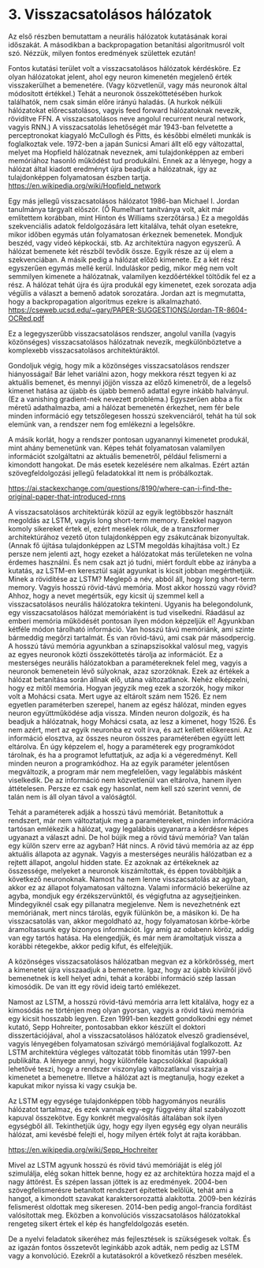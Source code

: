 # 3. Visszacsatolásos hálózatok #

Az első részben bemutattam a neurális hálózatok kutatásának korai időszakát. A másodikban a backpropagation betanítási algoritmusról volt szó. Nézzük, milyen fontos eredmények születtek ezután!

Fontos kutatási terület volt a visszacsatolásos hálózatok kérdésköre. Ez olyan hálózatokat jelent, ahol egy neuron kimenetén megjelenő érték visszakerülhet a bemenetére. (Vagy közvetlenül, vagy más neuronok által módosított értékkel.) Tehát a neuronok összeköttetésében hurkok találhatók, nem csak simán előre irányú haladás. (A hurkok nélküli hálózatokat előrecsatolásos, vagyis feed forward hálózatoknak nevezik, rövidítve FFN. A visszacsatolásos neve angolul recurrent neural network, vagyis RNN.)
A visszacsatolás lehetőségét már 1943-ban felvetette a perceptronokat kiagyaló McCullogh és Pitts, és későbbi elméleti munkák is foglalkoztak vele. 1972-ben a japán Sunicsi Amari állt elő egy változattal, melyet ma Hopfield hálózatnak neveznek, ami tulajdonképpen az emberi memóriához hasonló működést tud produkálni. Ennek az a lényege, hogy a hálózat által kiadott eredményt újra beadjuk a hálózatnak, így az tulajdonképpen folyamatosan észben tartja.
https://en.wikipedia.org/wiki/Hopfield_network

Egy más jellegű visszacsatolásos hálózatot 1986-ban Michael I. Jordan tanulmánya tárgyalt először. (Ő Rumelhart tanítványa volt, akit már említettem korábban, mint Hinton és Williams szerzőtársa.) Ez a megoldás szekvenciális adatok feldolgozására lett kitalálva, tehát olyan esetekre, mikor időben egymás után folyamatosan érkeznek bemenetek. Mondjuk beszéd, vagy videó képkockái, stb. Az architektúra nagyon egyszerű. A hálózat bemenete két részből tevődik össze. Egyik része az új elem a szekvenciában. A másik pedig a hálózat előző kimenete. Ez a két rész egyszerűen egymás mellé kerül. Induláskor pedig, mikor még nem volt semmilyen kimenete a hálózatnak, valamilyen kezdőértékkel töltődik fel ez a rész. A hálózat tehát újra és újra produkál egy kimenetet, ezek sorozata adja végülis a választ a bemenő adatok sorozatára. Jordan azt is megmutatta, hogy a backpropagation algoritmus ezekre is alkalmazható.
https://cseweb.ucsd.edu/~gary/PAPER-SUGGESTIONS/Jordan-TR-8604-OCRed.pdf

Ez a legegyszerűbb visszacsatolásos rendszer, angolul vanilla (vagyis közönséges) visszacsatolásos hálózatnak nevezik, megkülönböztetve a komplexebb visszacsatolásos architektúráktól.

Gondoljuk végig, hogy mik a közönséges visszacsatolásos rendszer hiányosságai! Bár lehet variálni azon, hogy mekkora részt tegyen ki az aktuális bemenet, és mennyi jöjjön vissza az előző kimenetről, de a legelső kimenet hatása az újabb és újabb bemenő adattal egyre inkább halványul. (Ez a vanishing gradient-nek nevezett probléma.) Egyszerűen abba a fix méretű adathalmazba, ami a hálózat bemenetén érkezhet, nem fér bele minden információ egy tetszőlegesen hosszú szekvenciáról, tehát ha túl sok elemünk van, a rendszer nem fog emlékezni a legelsőkre.

A másik korlát, hogy a rendszer pontosan ugyanannyi kimenetet produkál, mint ahány bemenetünk van. Képes tehát folyamatosan valamilyen információt szolgáltatni az aktuális bemenetről, például felismerni a kimondott hangokat. De más esetek kezelésére nem alkalmas. Ezért aztán szövegfeldolgozási jellegű feladatokkal itt nem is próbálkoztak.

https://ai.stackexchange.com/questions/8190/where-can-i-find-the-original-paper-that-introduced-rnns

A visszacsatolásos architektúrák közül az egyik legtöbbször használt megoldás az LSTM, vagyis long short-term memory. Ezekkel nagyon komoly sikereket értek el, ezért mesélek róluk, de a transzformer architektúrához vezető úton tulajdonképpen egy zsákutcának bizonyultak. (Annak fő újítása tulajdonképpen az LSTM megoldás kihajítása volt.) Ez persze nem jelenti azt, hogy ezeket a hálózatokat más területeken ne volna érdemes használni. És nem csak azt jó tudni, miért fordult ebbe az irányba a kutatás, az LSTM-en keresztül saját agyunkat is kicsit jobban megérthetjük.
Minek a rövidítése az LSTM? Meglepő a név, abból áll, hogy long short-term memory. Vagyis hosszú rövid-távú memória. Most akkor hosszú vagy rövid? Ahhoz, hogy a nevet megértsük, egy kicsit új szemmel kell a visszacsatolásos neurális hálózatokra tekinteni. Ugyanis ha belegondolunk, egy visszacsatolásos hálózat memóriaként is tud viselkedni. Ráadásul az emberi memória működését pontosan ilyen módon képzeljük el!
Agyunkban kétféle módon tárolható információ. Van hosszú távú memóriánk, ami szinte bármeddig megőrzi tartalmát. És van rövid-távú, ami csak pár másodpercig. A hosszú távú memória agyunkban a szinapszisokkal valósul meg, vagyis az egyes neuronok közti összeköttetés tárolja az információt. Ez a mesterséges neurális hálózatokban a paramétereknek felel meg, vagyis a neuronok bemenetein lévő súlyoknak, azaz szorzóknak. Ezek az értékek a hálózat betanítása során állnak elő, utána változatlanok. Nehéz elképzelni, hogy ez mitől memória. Hogyan jegyzik meg ezek a szorzók, hogy mikor volt a Mohácsi csata. Mert ugye az eltárolt szám nem 1526. Ez nem egyetlen paraméterben szerepel, hanem az egész hálózat, minden egyes neuron együttműködése adja vissza. Minden neuron dolgozik, és ha beadjuk a hálózatnak, hogy Mohácsi csata, az lesz a kimenet, hogy 1526. És nem azért, mert az egyik neuronba ez volt írva, és azt kellett előkeresni. Az információ elosztva, az összes neuron összes paraméterében együtt lett eltárolva. Én úgy képzelem el, hogy a paraméterek egy programkódot tárolnak, és ha a programot lefuttatjuk, az adja ki a végeredményt. Kell minden neuron a programkódhoz. Ha az egyik paraméter jelentősen megváltozik, a program már nem megfelelően, vagy legalábbis másként viselkedik. De az információ nem közvetlenül van eltárolva, hanem ilyen áttételesen. Persze ez csak egy hasonlat, nem kell szó szerint venni, de talán nem is áll olyan távol a valóságtól.

Tehát a paraméterek adják a hosszú távú memóriát. Betanítottuk a rendszert, már nem változtatjuk meg a paramétereket, minden információra tartósan emlékezik a hálózat, vagy legalábbis ugyanarra a kérdésre képes ugyanazt a választ adni. De hol bújik meg a rövid távú memória? Van talán egy külön szerv erre az agyban? Hát nincs. A rövid távú memória az az épp aktuális állapota az agynak. Vagyis a mesterséges neurális hálózatban ez a rejtett állapot, angolul hidden state. Ez azoknak az értékeknek az összessége, melyeket a neuronok kiszámítottak, és éppen továbbítják a következő neuronoknak. Namost ha nem lenne visszacsatolás az agyban, akkor ez az állapot folyamatosan változna. Valami információ bekerülne az agyba, mondjuk egy érzékszervünktől, és végigfutna az agysejtjeinken. Mindegyiknél csak egy pillanatra megjelenve. Nem is nevezhetnénk ezt memóriának, mert nincs tárolás, egyik fülünkön be, a másikon ki. De ha visszacsatolás van, akkor megoldható az, hogy folyamatosan körbe-körbe áramoltassunk egy bizonyos információt. Így amíg az odabenn köröz, addig van egy tartós hatása. Ha elengedjük, és már nem áramoltatjuk vissza a korábbi rétegekbe, akkor pedig kifut, és elfelejtjük.

A közönséges visszacsatolásos hálózatban megvan ez a körkörösség, mert a kimenetet újra visszaadjuk a bemenetre. Igaz, hogy az újabb kívülről jövő bemenetnek is kell helyet adni, tehát a korábbi információ szép lassan kimosódik. De van itt egy rövid ideig tartó emlékezet.

Namost az LSTM, a hosszú rövid-távú memória arra lett kitalálva, hogy ez a kimosódás ne történjen meg olyan gyorsan, vagyis a rövid távú memória egy kicsit hosszabb legyen. Ezen 1991-ben kezdett gondolkodni egy német kutató, Sepp Hohreiter, pontosabban ekkor készült el doktori disszertációjával, ahol a visszacsatolásos hálózatok elvesző gradiensével, vagyis lényegében folyamatosan szivárgó memóriájával foglalkozott. Az LSTM architektúra végleges változatát több finomítás után 1997-ben publikálta. A lényege annyi, hogy különféle kapcsolókkal (kapukkal) lehetővé teszi, hogy a rendszer viszonylag változatlanul visszaírja a kimenetet a bemenetre. Illetve a hálózat azt is megtanulja, hogy ezeket a kapukat mikor nyissa ki vagy csukja be.

Az LSTM egy egysége tulajdonképpen több hagyományos neurális hálózatot tartalmaz, és ezek vannak egy-egy függvény által szabályozott kapuval összekötve. Egy konkrét megvalósítás általában sok ilyen egységből áll. Tekinthetjük úgy, hogy egy ilyen egység egy olyan neurális hálózat, ami kevésbé felejti el, hogy milyen érték folyt át rajta korábban.

https://en.wikipedia.org/wiki/Sepp_Hochreiter

Mivel az LSTM agyunk hosszú és rövid távú memóriáját is elég jól szimulálja, elég sokan hittek benne, hogy ez az architektúra hozza majd el a nagy áttörést. És szépen lassan jöttek is az eredmények. 2004-ben szövegfelismerésre betanított rendszert építettek belőlük, tehát ami a hangot, a kimondott szavakat karaktersorozattá alakította. 2009-ben kézírás felismerést oldottak meg sikeresen. 2014-ben pedig angol-francia fordítást valósítottak meg. Eközben a konvolúciós visszacsatolásos hálózatokkal rengeteg sikert értek el kép és hangfeldolgozás esetén.

De a nyelvi feladatok sikeréhez más fejlesztések is szükségesek voltak. És az igazán fontos összetevőt leginkább azok adták, nem pedig az LSTM vagy a konvolúció. Ezekről a kutatásokról a következő részben mesélek.